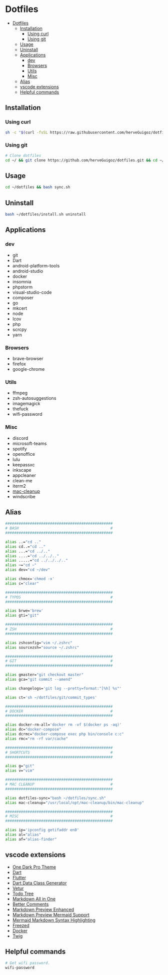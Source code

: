 # Dotfiles
- [Dotfiles](#dotfiles)
  - [Installation](#installation)
    - [Using curl](#using-curl)
    - [Using git](#using-git)
  - [Usage](#usage)
  - [Uninstall](#uninstall)
  - [Applications](#applications)
    - [dev](#dev)
    - [Browsers](#browsers)
    - [Utils](#utils)
    - [Misc](#misc)
  - [Alias](#alias)
  - [vscode extensions](#vscode-extensions)
  - [Helpful commands](#helpful-commands)
  
## Installation

### Using curl

```bash
sh -c "$(curl -fsSL https://raw.githubusercontent.com/herveGuigoz/dotfiles/master/install.sh)"
```

### Using git

```bash
# Clone dotfiles
cd ~/ && git clone https://github.com/herveGuigoz/dotfiles.git && cd ~/dotfiles
```


## Usage
```bash
cd ~/dotfiles && bash sync.sh
```

## Uninstall

```bash
bash ~/dotfiles/install.sh uninstall
```

## Applications

### dev

- git
- Dart
- android-platform-tools
- android-studio
- docker
- insomnia
- phpstorm
- visual-studio-code
- composer
- go
- mkcert
- node
- lcov
- php
- scrcpy
- yarn

### Browsers

- brave-browser
- firefox
- google-chrome

### Utils

- ffmpeg
- zsh-autosuggestions
- imagemagick
- thefuck
- wifi-password

### Misc

- discord
- microsoft-teams
- spotify
- openoffice
- lulu
- keepassxc
- inkscape
- appcleaner
- clean-me
- iterm2
- [mac-cleanup](https://github.com/fwartner/homebrew-mac-cleanup)
- windscribe

## Alias

```bash
################################################
# BASH                                         #
################################################

alias ..="cd .."
alias cd..="cd .."
alias ...="cd ../.."
alias ....="cd ../../.."
alias .....="cd ../../../.."
alias ~="cd ~"
alias dev="cd ~/dev"

alias chmox='chmod -x'
alias c="clear"

################################################
# TYPOS                                        #
################################################

alias brwe='brew'
alias gti="git"

################################################
# ZSH                                          #
################################################

alias zshconfig="vim ~/.zshrc"
alias sourcezsh="source ~/.zshrc"

################################################
# GIT                                          #
################################################

alias gmaster="git checkout master"
alias gca="git commit --amend"

alias changelogs='git log --pretty=format:"[%h] %s"'

alias ct='sh ~/dotfiles/git/commit_types'

################################################
# DOCKER                                       #
################################################

alias docker-rm-all='docker rm -vf $(docker ps -aq)'
alias dc="docker-compose"
alias dcrmc="docker-compose exec php bin/console c:c"
alias rmc="rm -rf var/cache"

################################################
# SHORTCUTS                                    #
################################################

alias g="git"
alias v="vim"

################################################
# MAC CLEANUP                                  #
################################################

alias dotfiles-sync="bash ~/dotfiles/sync.sh"
alias mac-cleanup="/usr/local/opt/mac-cleanup/bin/mac-cleanup"

################################################
# MISC                                         #
################################################

alias ip='ipconfig getifaddr en0'
alias al="alias"
alias af="alias-finder"
```

## vscode extensions

- [One Dark Pro Theme](https://marketplace.visualstudio.com/items?itemName=zhuangtongfa.Material-theme)
- [Dart](https://marketplace.visualstudio.com/items?itemName=Dart-Code.dart-code)
- [Flutter](https://marketplace.visualstudio.com/items?itemName=Dart-Code.flutter)
- [Dart Data Class Generator](https://marketplace.visualstudio.com/items?itemName=BendixMa.dart-data-class-generator)
- [Vetur](https://marketplace.visualstudio.com/items?itemName=octref.vetur)
- [Todo Tree](https://marketplace.visualstudio.com/items?itemName=Gruntfuggly.todo-tree)
- [Markdown All in One](https://marketplace.visualstudio.com/items?itemName=yzhang.markdown-all-in-one)
- [Better Comments](https://marketplace.visualstudio.com/items?itemName=aaron-bond.better-comments)
- [Markdown Preview Enhanced](https://marketplace.visualstudio.com/items?itemName=shd101wyy.markdown-preview-enhanced)
- [Markdown Preview Mermaid Support](https://marketplace.visualstudio.com/items?itemName=bierner.markdown-mermaid)
- [Mermaid Markdown Syntax Highlighting](https://marketplace.visualstudio.com/items?itemName=bpruitt-goddard.mermaid-markdown-syntax-highlighting)
- [Freezed](https://marketplace.visualstudio.com/items?itemName=blaxou.freezed)
- [Docker](https://marketplace.visualstudio.com/items?itemName=ms-azuretools.vscode-docker)
- [Twig](https://marketplace.visualstudio.com/items?itemName=whatwedo.twig)

## Helpful commands

```bash
# Get wifi password.
wifi-password
```